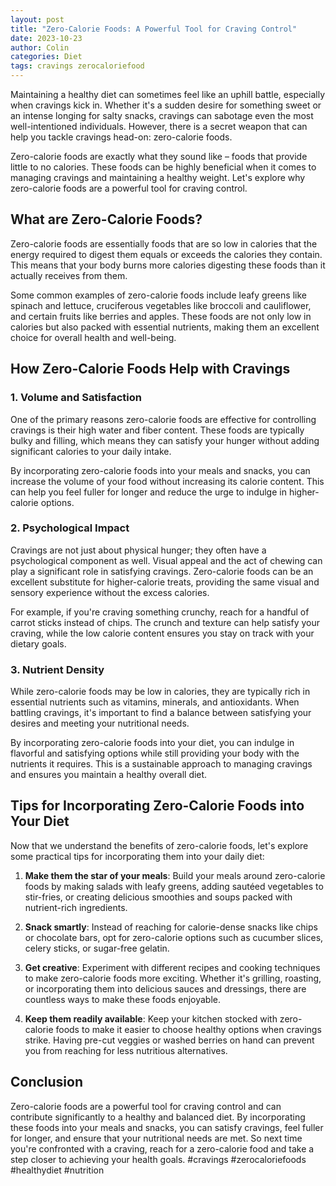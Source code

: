 ```yaml
---
layout: post
title: "Zero-Calorie Foods: A Powerful Tool for Craving Control"
date: 2023-10-23
author: Colin
categories: Diet
tags: cravings zerocaloriefood
---
```


Maintaining a healthy diet can sometimes feel like an uphill battle, especially when cravings kick in. Whether it's a sudden desire for something sweet or an intense longing for salty snacks, cravings can sabotage even the most well-intentioned individuals. However, there is a secret weapon that can help you tackle cravings head-on: zero-calorie foods.

Zero-calorie foods are exactly what they sound like – foods that provide little to no calories. These foods can be highly beneficial when it comes to managing cravings and maintaining a healthy weight. Let's explore why zero-calorie foods are a powerful tool for craving control.

## What are Zero-Calorie Foods?

Zero-calorie foods are essentially foods that are so low in calories that the energy required to digest them equals or exceeds the calories they contain. This means that your body burns more calories digesting these foods than it actually receives from them.

Some common examples of zero-calorie foods include leafy greens like spinach and lettuce, cruciferous vegetables like broccoli and cauliflower, and certain fruits like berries and apples. These foods are not only low in calories but also packed with essential nutrients, making them an excellent choice for overall health and well-being.

## How Zero-Calorie Foods Help with Cravings

### 1. Volume and Satisfaction

One of the primary reasons zero-calorie foods are effective for controlling cravings is their high water and fiber content. These foods are typically bulky and filling, which means they can satisfy your hunger without adding significant calories to your daily intake.

By incorporating zero-calorie foods into your meals and snacks, you can increase the volume of your food without increasing its calorie content. This can help you feel fuller for longer and reduce the urge to indulge in higher-calorie options.

### 2. Psychological Impact

Cravings are not just about physical hunger; they often have a psychological component as well. Visual appeal and the act of chewing can play a significant role in satisfying cravings. Zero-calorie foods can be an excellent substitute for higher-calorie treats, providing the same visual and sensory experience without the excess calories.

For example, if you're craving something crunchy, reach for a handful of carrot sticks instead of chips. The crunch and texture can help satisfy your craving, while the low calorie content ensures you stay on track with your dietary goals.

### 3. Nutrient Density

While zero-calorie foods may be low in calories, they are typically rich in essential nutrients such as vitamins, minerals, and antioxidants. When battling cravings, it's important to find a balance between satisfying your desires and meeting your nutritional needs.

By incorporating zero-calorie foods into your diet, you can indulge in flavorful and satisfying options while still providing your body with the nutrients it requires. This is a sustainable approach to managing cravings and ensures you maintain a healthy overall diet.

## Tips for Incorporating Zero-Calorie Foods into Your Diet

Now that we understand the benefits of zero-calorie foods, let's explore some practical tips for incorporating them into your daily diet:

1. **Make them the star of your meals**: Build your meals around zero-calorie foods by making salads with leafy greens, adding sautéed vegetables to stir-fries, or creating delicious smoothies and soups packed with nutrient-rich ingredients.

2. **Snack smartly**: Instead of reaching for calorie-dense snacks like chips or chocolate bars, opt for zero-calorie options such as cucumber slices, celery sticks, or sugar-free gelatin.

3. **Get creative**: Experiment with different recipes and cooking techniques to make zero-calorie foods more exciting. Whether it's grilling, roasting, or incorporating them into delicious sauces and dressings, there are countless ways to make these foods enjoyable.

4. **Keep them readily available**: Keep your kitchen stocked with zero-calorie foods to make it easier to choose healthy options when cravings strike. Having pre-cut veggies or washed berries on hand can prevent you from reaching for less nutritious alternatives.

## Conclusion

Zero-calorie foods are a powerful tool for craving control and can contribute significantly to a healthy and balanced diet. By incorporating these foods into your meals and snacks, you can satisfy cravings, feel fuller for longer, and ensure that your nutritional needs are met. So next time you're confronted with a craving, reach for a zero-calorie food and take a step closer to achieving your health goals. #cravings #zerocaloriefoods #healthydiet #nutrition